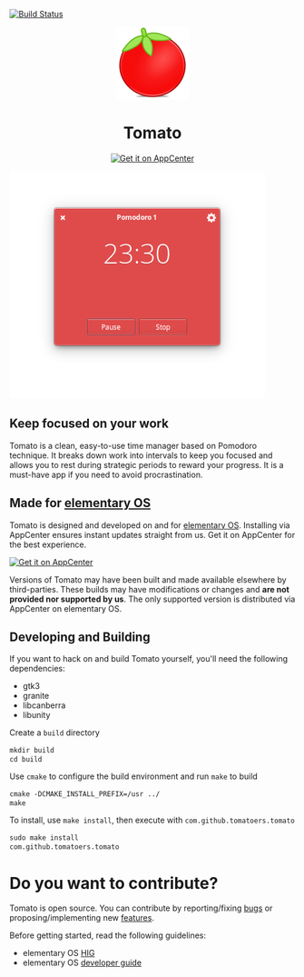 [![Build Status](https://travis-ci.com/tomatoers/tomato.svg?branch=master)](https://travis-ci.com/tomatoers/tomato)

<p align="center">
  <img src="data/icons/128x128/apps/com.github.tomatoers.tomato.png?raw=true" alt="Icon" />
</p>
<h1 align="center">Tomato</h1>
<p align="center">
  <a href="https://appcenter.elementary.io/com.github.tomatoers.tomato"><img src="https://appcenter.elementary.io/badge.svg" alt="Get it on AppCenter" /></a>
</p>

![Screenshot](data/screenshots/pomodoro.png?raw=true)

## Keep focused on your work

Tomato is a clean, easy-to-use time manager based on Pomodoro technique. It breaks down work into intervals to keep you focused and allows you to rest during strategic periods to reward your progress. It is a must-have app if you need to avoid procrastination.

## Made for [elementary OS](https://elementary.io)

Tomato is designed and developed on and for [elementary OS](https://elementary.io). Installing via AppCenter ensures instant updates straight from us. Get it on AppCenter for the best experience.

[![Get it on AppCenter](https://appcenter.elementary.io/badge.svg?new)](https://appcenter.elementary.io/com.github.tomatoers.tomato)

Versions of Tomato may have been built and made available elsewhere by third-parties. These builds may have modifications or changes and **are not provided nor supported by us**. The only supported version is distributed via AppCenter on elementary OS.

## Developing and Building

If you want to hack on and build Tomato yourself, you'll need the following dependencies:

- gtk3
- granite
- libcanberra
- libunity

Create a `build` directory

```shell
mkdir build
cd build
```

Use `cmake` to configure the build environment and run `make` to build

```shell
cmake -DCMAKE_INSTALL_PREFIX=/usr ../
make
```

To install, use `make install`, then execute with `com.github.tomatoers.tomato`

```shell
sudo make install
com.github.tomatoers.tomato
```

# Do you want to contribute?

Tomato is open source. You can contribute by reporting/fixing [bugs](https://github.com/tomatoers/tomato/issues) or proposing/implementing new [features](https://github.com/tomatoers/tomato/issues).

Before getting started, read the following guidelines:

- elementary OS [HIG](https://elementary.io/docs/human-interface-guidelines#human-interface-guidelines)
- elementary OS [developer guide](https://elementary.io/docs/code/getting-started#developer-sdk)
